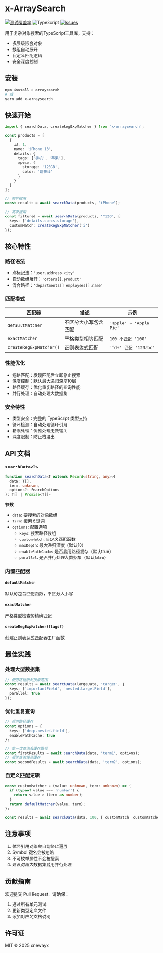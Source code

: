 # x-ArraySearch

[![测试覆盖率](https://img.shields.io/badge/coverage-100%25-success)](https://github.com/YIfangweb/x-arraysearch)
![TypeScript](https://img.shields.io/badge/lang-typescript-blue)
[![Issues](https://img.shields.io/badge/x-arraysearch-issues)](https://github.com/YIfangweb/x-arraysearch/issues)

用于复杂对象搜索的TypeScript工具库，支持：
- 多层级嵌套对象
- 数组自动展开
- 自定义匹配逻辑
- 安全深度控制

## 安装

```bash
npm install x-arraysearch
# 或
yarn add x-arraysearch
```

## 快速开始

```typescript
import { searchData, createRegExpMatcher } from 'x-arraysearch';

const products = [
  {
    id: 1,
    name: 'iPhone 13',
    details: {
      tags: ['手机', '苹果'],
      specs: {
        storage: '128GB',
        color: '暗夜绿'
      }
    }
  }
];

// 简单搜索
const results = await searchData(products, 'iPhone');

// 高级搜索
const filtered = await searchData(products, '^128', {
  keys: ['details.specs.storage'],
  customMatch: createRegExpMatcher('i')
});
```

## 核心特性

### 路径语法
- 点标记法：`'user.address.city'`
- 自动数组展开：`'orders[].product'`
- 混合路径：`'departments[].employees[].name'`

### 匹配模式
| 匹配器             | 描述                     | 示例                     |
|--------------------|--------------------------|--------------------------|
| `defaultMatcher`   | 不区分大小写包含匹配     | `'apple' → 'Apple Pie'`  |
| `exactMatcher`     | 严格类型相等匹配         | `100 不匹配 '100'`       |
| `createRegExpMatcher()` | 正则表达式匹配         | `'^d+' 匹配 '123abc'`    |

### 性能优化
- 短路匹配：发现匹配后立即停止搜索
- 深度控制：默认最大递归深度10层
- 路径缓存：优化重复路径的查询性能
- 并行处理：自动处理大数据集

### 安全特性
- 类型安全：完整的 TypeScript 类型支持
- 循环检测：自动处理循环引用
- 错误处理：优雅处理无效输入
- 深度限制：防止栈溢出

## API 文档

### `searchData<T>`
```typescript
function searchData<T extends Record<string, any>>(
  data: T[],
  term: unknown,
  options?: SearchOptions
): T[] | Promise<T[]>
```

**参数**
- `data`: 要搜索的对象数组
- `term`: 搜索关键词
- `options`: 配置选项
  - `keys`: 搜索路径数组
  - `customMatch`: 自定义匹配函数
  - `maxDepth`: 最大递归深度（默认10）
  - `enablePathCache`: 是否启用路径缓存（默认true）
  - `parallel`: 是否并行处理大数据集（默认false）

### 内置匹配器

#### `defaultMatcher`
默认的包含匹配函数，不区分大小写

#### `exactMatcher`
严格类型检查的精确匹配

#### `createRegExpMatcher(flags?)`
创建正则表达式匹配器工厂函数

## 最佳实践

### 处理大型数据集
```typescript
// 使用路径限制搜索范围
const results = await searchData(largeData, 'target', {
  keys: ['importantField', 'nested.targetField'],
  parallel: true
});
```

### 优化重复查询
```typescript
// 启用路径缓存
const options = {
  keys: ['deep.nested.field'],
  enablePathCache: true
};

// 第一次查询会缓存路径
const firstResults = await searchData(data, 'term1', options);
// 后续查询使用缓存
const secondResults = await searchData(data, 'term2', options);
```

### 自定义匹配逻辑
```typescript
const customMatcher = (value: unknown, term: unknown) => {
  if (typeof value === 'number') {
    return value > (term as number);
  }
  return defaultMatcher(value, term);
};

const results = await searchData(data, 100, { customMatch: customMatcher });
```

## 注意事项
1. 循环引用对象会自动终止遍历
2. Symbol 键名会被忽略
3. 不可枚举属性不会被搜索
4. 建议对超大数据集启用并行处理

## 贡献指南
欢迎提交 Pull Request，请确保：
1. 通过所有单元测试
2. 更新类型定义文件
3. 添加对应的文档说明

## 许可证
MIT © 2025 onewayx
